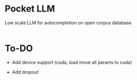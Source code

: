 # Pocket LLM
Low scale LLM for autocompletion on open corpus database 
<br>
<br>

# To-DO
- Add device support (cuda, load move all params to cuda)

- Add dropout